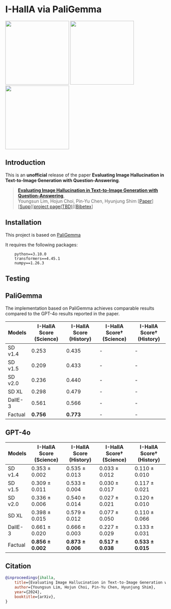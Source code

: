 # I-HallA via PaliGemma

<p float="left">
  <img src="https://github.com/user-attachments/assets/800e434b-f170-46f3-b87f-883e90e01fb8" width="200" />
  <img src="https://github.com/user-attachments/assets/e6a36561-53c0-42f5-a083-a18df293a01e" width="200" />
  <img src="https://github.com/user-attachments/assets/b9c03639-7edb-4b6d-b2c4-4f043e1952d5" width="200" />
</p>


[//]: # ([![PWC]&#40;https://img.shields.io/endpoint.svg?url=https://paperswithcode.com/badge/aligning-bag-of-regions-for-open-vocabulary/open-vocabulary-object-detection-on-mscoco&#41;]&#40;https://paperswithcode.com/sota/open-vocabulary-object-detection-on-mscoco?p=aligning-bag-of-regions-for-open-vocabulary&#41;)

## Introduction

This is an **unofficial** release of the paper **Evaluating Image Hallucination in Text-to-Image Generation with Question-Answering**.

> [**Evaluating Image Hallucination in Text-to-Image Generation with Question-Answering**](https://arxiv.org/abs/2409.12784),            
> Youngsun Lim, Hojun Choi, Pin-Yu Chen, Hyunjung Shim
> [[Paper](https://arxiv.org/abs/2409.12784)][[Supp](https://arxiv.org/abs/2409.12784)][[project page(TBD)](https://github.com/hchoi256/evaluate-hallucination-PaliGemma)][[Bibetex](https://github.com/hchoi256/evaluate-hallucination-PaliGemma#Citation)]


## Installation

This project is based on [PaliGemma](https://huggingface.co/docs/transformers/main/en/model_doc/paligemma)

It requires the following packages:

        python==3.10.0
        transformers==4.45.1
        numpy==1.26.3


## Testing

## PaliGemma
The implementation based on PaliGemma achieves comparable results compared to the GPT-4o results reported in the paper.

| Models   | I-HallA Score (Science)      | I-HallA Score (History)      | I-HallA Score† (Science)     | I-HallA Score† (History)    |
|----------|------------------------------|------------------------------|------------------------------|-----------------------------|
| SD v1.4  | 0.253                        | 0.435                        | -                            | -                           |
| SD v1.5  | 0.209                        | 0.433                        | -                            | -                           |
| SD v2.0  | 0.236                        | 0.440                        | -                            | -                           |
| SD XL    | 0.298                        | 0.479                        | -                            | -                           |
| DallE-3  | 0.561                        | 0.566                        | -                            | -                           |
| Factual  | **0.756**                    | **0.773**                    | -                            | -                           |

## GPT-4o
| Models   | I-HallA Score (Science)      | I-HallA Score (History)      | I-HallA Score† (Science)     | I-HallA Score† (History)    |
|----------|------------------------------|------------------------------|------------------------------|-----------------------------|
| SD v1.4  | 0.353 ± 0.002                | 0.535 ± 0.013                | 0.033 ± 0.012                | 0.110 ± 0.010               |
| SD v1.5  | 0.309 ± 0.011                | 0.533 ± 0.004                | 0.030 ± 0.017                | 0.117 ± 0.021               |
| SD v2.0  | 0.336 ± 0.006                | 0.540 ± 0.014                | 0.027 ± 0.021                | 0.120 ± 0.010               |
| SD XL    | 0.398 ± 0.015                | 0.579 ± 0.012                | 0.077 ± 0.050                | 0.110 ± 0.066               |
| DallE-3  | 0.661 ± 0.020                | 0.666 ± 0.003                | 0.227 ± 0.029                | 0.133 ± 0.031               |
| Factual  | **0.856 ± 0.002**            | **0.873 ± 0.006**            | **0.517 ± 0.038**            | **0.533 ± 0.015**           |

## Citation

```bibtex
@inproceedings{ihalla,
    title={Evaluating Image Hallucination in Text-to-Image Generation with Question-Answering},
    author={Youngsun Lim, Hojun Choi, Pin-Yu Chen, Hyunjung Shim},
    year={2024},
    booktitle={arXiv},
}
```
